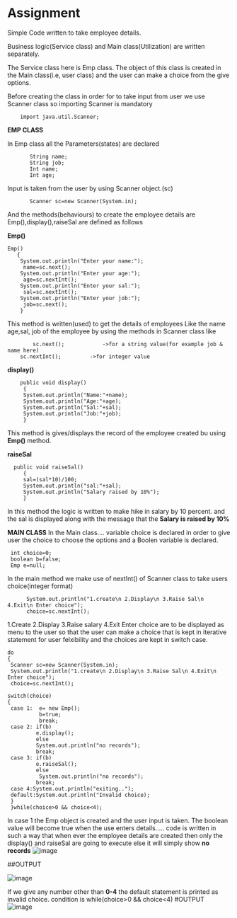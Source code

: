# Assignment
Simple Code written to take employee details.

Business logic(Service class) and Main class(Utilization) are written separately.

The Service class here is Emp class. The object of this class is created in the Main class(i.e, user class) and the user can make a choice from the give options.

Before creating the class in order for to take input from user we use Scanner class so importing Scanner is mandatory

        import java.util.Scanner;

**EMP CLASS**

In Emp class all the Parameters(states) are declared 


           String name;
           String job; 
           Int name; 
           Int age;
	   
	   
Input is taken from the user by using Scanner object.(sc)

           Scanner sc=new Scanner(System.in);


               

And the methods(behaviours) to create the employee details are 
Emp(),display(),raiseSal are defined as follows

**Emp()** 


    Emp()
       {
        System.out.println("Enter your name:");
         name=sc.next();
        System.out.println("Enter your age:");
         age=sc.nextInt();
        System.out.println("Enter your sal:");
         sal=sc.nextInt();
        System.out.println("Enter your job:");
         job=sc.next();
        }
	
This method is written(used) to get the details of employees 
Like the name age,sal, job of the employee by using the methods in Scanner class like 

            sc.next();            ->for a string value(for example job & name here)
	    sc.nextInt();         ->for integer value
	    
	    
	   
**display()**	  


	
	
        public void display()
         {
         System.out.println("Name:"+name);
         System.out.println("Age:"+age);
         System.out.println("Sal:"+sal);
         System.out.println("Job:"+job);
         }
	 
This method is gives/displays the record of the employee created bu using **Emp()** method.	 
	 
**raiseSal**

      public void raiseSal()
         {
         sal=(sal*10)/100;
         System.out.println("sal:"+sal);
         System.out.println("Salary raised by 10%");
         }
In this method the logic is written to make hike in salary by 10 percent. and the sal is displayed along with the message that the **Salary is raised by 10%**

**MAIN CLASS**
In the Main class.... variable choice is declared in order to give user the choice to choose the options
and a Boolen variable is declared.
          
     int choice=0;
     boolean b=false;
     Emp e=null;
     
In the main method 
we make use of nextInt() of Scanner class to take users choice(integer format)


          System.out.println("1.create\n 2.Display\n 3.Raise Sal\n 4.Exit\n Enter choice");
          choice=sc.nextInt();
	 
	 
	 
	
1.Create
2.Display
3.Raise salary
4.Exit
Enter choice
are to be displayed as menu to the user so that the user can make a choice
that is kept in iterative statement for user felxibility and the choices are kept in switch case.

    do
    {
     Scanner sc=new Scanner(System.in);
     System.out.println("1.create\n 2.Display\n 3.Raise Sal\n 4.Exit\n Enter choice");
     choice=sc.nextInt();
 
    switch(choice)
    {
     case 1:  e= new Emp();
              b=true;
              break;
     case 2: if(b)
             e.display();
             else
             System.out.println("no records");
             break;
     case 3: if(b)
             e.raiseSal();
             else
              System.out.println("no records");
             break;
     case 4:System.out.println("exiting..");
     default:System.out.println("Invalid choice);
     } 
     }while(choice>0 && choice<4);

In case 1 the Emp object is created and the user input is taken. The boolean value will become true when the use enters details.....
code is written in such a way that when ever the employee details are created then only the display() and raiseSal are going to execute else it will simply show **no records**
![image](https://user-images.githubusercontent.com/80663245/118110913-9eabf000-b400-11eb-8697-48f2fd5e9668.png)


##OUTPUT

![image](https://user-images.githubusercontent.com/80663245/118110302-e0886680-b3ff-11eb-8fba-468104a73be4.png)

If we give any number other than **0-4** the default statement is printed as invalid choice.
condition is 
while(choice>0 && choice<4)
 #OUTPUT
 ![image](https://user-images.githubusercontent.com/80663245/118110675-55f43700-b400-11eb-9e30-035d1ff0008e.png)


